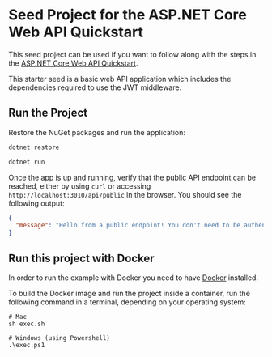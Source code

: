 # Seed Project for the ASP.NET Core Web API Quickstart

This seed project can be used if you want to follow along with the steps in the [ASP.NET Core Web API Quickstart](https://auth0.com/docs/quickstart/backend/aspnet-core-webapi).

This starter seed is a basic web API application which includes the dependencies required to use the JWT middleware.

## Run the Project

Restore the NuGet packages and run the application:

```bash
dotnet restore

dotnet run
```

Once the app is up and running, verify that the public API endpoint can be reached, either by using `curl` or accessing `http://localhost:3010/api/public` in the browser. You should see the following output:

```json
{
  "message": "Hello from a public endpoint! You don't need to be authenticated to see this."
}
```

## Run this project with Docker

In order to run the example with Docker you need to have [Docker](https://docker.com/products/docker-desktop) installed.

To build the Docker image and run the project inside a container, run the following command in a terminal, depending on your operating system:

```
# Mac
sh exec.sh

# Windows (using Powershell)
.\exec.ps1
```